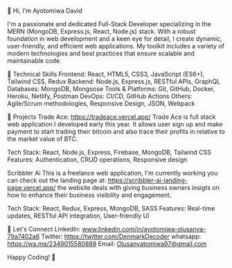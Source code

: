 👋 Hi, I'm Ayotomiwa David

I'm a passionate and dedicated Full-Stack Developer specializing in the MERN (MongoDB, Express.js, React, Node.js) stack. With a robust foundation in web development and a keen eye for detail, I create dynamic, user-friendly, and efficient web applications. My toolkit includes a variety of modern technologies and best practices that ensure scalable and maintainable code.

🚀 Technical Skills
Frontend: React, HTML5, CSS3, JavaScript (ES6+), Tailwind CSS, Redux
Backend: Node.js, Express.js, RESTful APIs, GraphQL
Databases: MongoDB, Mongoose
Tools & Platforms: Git, GitHub, Docker, Heroku, Netlify, Postman
DevOps: CI/CD, GitHub Actions
Others: Agile/Scrum methodologies, Responsive Design, JSON, Webpack

🌟 Projects
Trade Ace: https://tradeace.vercel.app/
Trade Ace is full stack web application I developed early this year. It allows user sign up and make payment to start trading their bitcoin and also trace their profits in relative to the market value of BTC.

Tech Stack: React, Node.js, Express, Firebase, MongoDB, Tailwind CSS
Features: Authentication, CRUD operations, Responsive design

Scribbler Ai
This is a freelance web application, I'm currently working you can check out the landing page at: https://scribbler-ai-landing-page.vercel.app/ the website deals with giving business owners insigts on how to enhance their business visibility and engagement.

Tech Stack: React, Redux, Express, MongoDB, SASS
Features: Real-time updates, RESTful API integration, User-friendly UI

🤝 Let's Connect
LinkedIn: www.linkedin.com/in/ayotomiwa-olusanya-79a7402a6
Twitter: https://twitter.com/DenmarkDecoder
whatsapp: https://wa.me/2349015580889
Email: Olusanyatomiwa97@gmail.com

Happy Coding! 🚀
